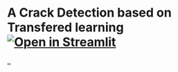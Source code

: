# A Crack Detection based on Transfered learning[![Open in Streamlit](https://static.streamlit.io/badges/streamlit_badge_black_white.svg)](https://share.streamlit.io/mredith007/crack_detection_transfered_learning/app.py)

[..](https://th.bing.com/th/id/OIP.oxIY1z96g4kkigeXnnjKvwHaDT?pid=ImgDet&rs=1)
